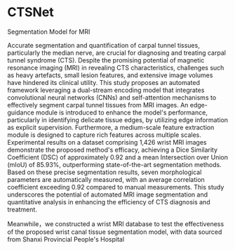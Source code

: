 # CTSNet
Segmentation Model for MRI

Accurate segmentation and quantification of carpal tunnel tissues, particularly the median nerve, are crucial for diagnosing and treating carpal tunnel syndrome (CTS). Despite the promising potential of magnetic resonance imaging (MRI) in revealing CTS characteristics, challenges such as heavy artefacts, small lesion features, and extensive image volumes have hindered its clinical utility. This study proposes an automated framework leveraging a dual-stream encoding model that integrates convolutional neural networks (CNNs) and self-attention mechanisms to effectively segment carpal tunnel tissues from MRI images. An edge-guidance module is introduced to enhance the model's performance, particularly in identifying delicate tissue edges, by utilizing edge information as explicit supervision. Furthermore, a medium-scale feature extraction module is designed to capture rich features across multiple scales. Experimental results on a dataset comprising 1,426 wrist MRI images demonstrate the proposed method's efficacy, achieving a Dice Similarity Coefficient (DSC) of approximately 0.92 and a mean Intersection over Union (mIoU) of 85.93%, outperforming state-of-the-art segmentation methods. Based on these precise segmentation results, seven morphological parameters are automatically measured, with an average correlation coefficient exceeding 0.92 compared to manual measurements. This study underscores the potential of automated MRI image segmentation and quantitative analysis in enhancing the efficiency of CTS diagnosis and treatment.

Meanwhile，we constructed a wrist MRI database to test the effectiveness of the proposed wrist canal tissue segmentation model, with data sourced from Shanxi Provincial People's Hospital
